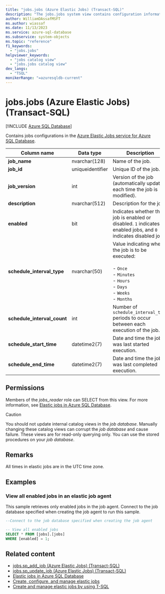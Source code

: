 ```yaml
---
title: "jobs.jobs (Azure Elastic Jobs) (Transact-SQL)"
description: "The jobs.jobs system view contains configuration information about Azure Elastic jobs."
author: WilliamDAssafMSFT
ms.author: wiassaf
ms.date: 11/13/2023
ms.service: azure-sql-database
ms.subservice: system-objects
ms.topic: "reference"
f1_keywords:
  - "jobs.jobs"
helpviewer_keywords:
  - "jobs catalog view"
  - "jobs.jobs catalog view"
dev_langs:
  - "TSQL"
monikerRange: "=azuresqldb-current"
---
```

# jobs.jobs (Azure Elastic Jobs) (Transact-SQL)

[!INCLUDE [Azure SQL Database](../../includes/applies-to-version/asdb.md)]

Contains jobs configurations in the [Azure Elastic Jobs service for Azure SQL Database](/azure/azure-sql/database/elastic-jobs-overview?view=azuresql-db&preserve-view=true).

|Column name | Data type |Description|
|------|------|-------|
|**job_name** | nvarchar(128) | Name of the job.|
|**job_id**| uniqueidentifier | Unique ID of the job.|
|**job_version** |int | Version of the job (automatically updated each time the job is modified).|
|**description** |nvarchar(512)| Description for the job. |
|**enabled** | bit | Indicates whether the job is enabled or disabled. `1` indicates enabled jobs, and `0` indicates disabled jobs.|
|**schedule_interval_type**|nvarchar(50) | Value indicating when the job is to be executed:<br /><br /> - `Once`<br />- `Minutes`<br />- `Hours`<br />- `Days`<br />- `Weeks`<br />- `Months` |
|**schedule_interval_count**|int| Number of `schedule_interval_type` periods to occur between each execution of the job.|
|**schedule_start_time**|datetime2(7)| Date and time the job was last started execution.|
|**schedule_end_time**|datetime2(7)| Date and time the job was last completed execution.|

## Permissions

Members of the *jobs_reader* role can SELECT from this view. For more information, see [Elastic jobs in Azure SQL Database](/azure/azure-sql/database/elastic-jobs-overview?view=azuresql-db&preserve-view=true#elastic-job-database-permissions).

> [!CAUTION]
> You should not update internal catalog views in the *job database*. Manually changing these catalog views can corrupt the *job database* and cause failure. These views are for read-only querying only. You can use the stored procedures on your *job database*.

## Remarks

All times in elastic jobs are in the UTC time zone.

## Examples

### View all enabled jobs in an elastic job agent

This sample retrieves only enabled jobs in the job agent. Connect to the job database specified when creating the job agent to run this sample.

```sql
--Connect to the job database specified when creating the job agent

-- View all enabled jobs
SELECT * FROM [jobs].[jobs]
WHERE [enabled] = 1;
```

## Related content

- [jobs.sp_add_job (Azure Elastic Jobs) (Transact-SQL)](../system-stored-procedures/sp-add-job-elastic-jobs-transact-sql.md)
- [jobs.sp_update_job (Azure Elastic Jobs) (Transact-SQL)](../system-stored-procedures/sp-update-job-elastic-jobs-transact-sql.md)
- [Elastic jobs in Azure SQL Database](/azure/azure-sql/database/elastic-jobs-overview?view=azuresql-db&preserve-view=true)
- [Create, configure, and manage elastic jobs](/azure/azure-sql/database/elastic-jobs-tutorial?view=azuresql-db&preserve-view=true)
- [Create and manage elastic jobs by using T-SQL](/azure/azure-sql/database/elastic-jobs-tsql-create-manage?view=azuresql-db&preserve-view=true)
